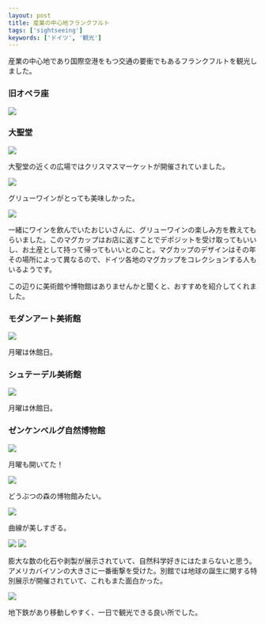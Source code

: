 ```yaml
---
layout: post
title: 産業の中心地フランクフルト
tags: ['sightseeing']
keywords: ['ドイツ', '観光']
---
```


産業の中心地であり国際空港をもつ交通の要衝でもあるフランクフルトを観光しました。

### 旧オペラ座

<img src="/img/blog_frankfurt01.jpg"/>

### 大聖堂

<img src="/img/blog_frankfurt02.jpg" class="image-small" />

大聖堂の近くの広場ではクリスマスマーケットが開催されていました。

<img src="/img/blog_frankfurt03.jpg"/>

グリューワインがとっても美味しかった。

<img src="/img/blog_frankfurt04.jpg"/>

一緒にワインを飲んでいたおじいさんに、グリューワインの楽しみ方を教えてもらいました。このマグカップはお店に返すことでデポジットを受け取ってもいいし、お土産として持って帰ってもいいとのこと。マグカップのデザインはその年その場所によって異なるので、ドイツ各地のマグカップをコレクションする人もいるようです。

この辺りに美術館や博物館はありませんかと聞くと、おすすめを紹介してくれました。

### モダンアート美術館

<img src="/img/blog_frankfurt05.jpg"/>

月曜は休館日。

### シュテーデル美術館

<img src="/img/blog_frankfurt06.jpg"/>

月曜は休館日。

### ゼンケンベルグ自然博物館

<img src="/img/blog_frankfurt07.jpg"/>

月曜も開いてた！

<img src="/img/blog_frankfurt08.jpg"/>

どうぶつの森の博物館みたい。

<img src="/img/blog_frankfurt09.jpg"/>

曲線が美しすぎる。

<img src="/img/blog_frankfurt10.jpg"/>

<img src="/img/blog_frankfurt11.jpg"/>

膨大な数の化石や剥製が展示されていて、自然科学好きにはたまらないと思う。アメリカバイソンの大きさに一番衝撃を受けた。別館では地球の誕生に関する特別展示が開催されていて、これもまた面白かった。

<img src="/img/blog_frankfurt12.jpg"/>

地下鉄があり移動しやすく、一日で観光できる良い所でした。
